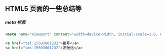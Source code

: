 ## HTML5 页面的一些总结<meta>等

##### meta 标签
```html
<meta name="viewport" content="width=device-width, initial-scale=1.0, maximum-scale=1.0, user-scalable=0">
```

```html
<a href="tel:15603601232">拨号</a>
<a href="sms:15603601232">发短信</a>
```
